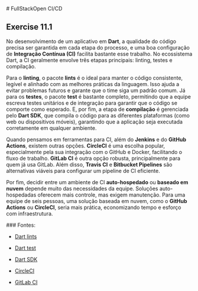 # FullStackOpen CI/CD

## Exercise 11.1

No desenvolvimento de um aplicativo em **Dart**, a qualidade do código precisa ser garantida em cada etapa do processo, e uma boa configuração de **Integração Contínua (CI)** facilita bastante esse trabalho. No ecossistema Dart, a CI geralmente envolve três etapas principais: linting, testes e compilação.

Para o **linting**, o pacote **lints** é o ideal para manter o código consistente, legível e alinhado com as melhores práticas da linguagem. Isso ajuda a evitar problemas futuros e garante que o time siga um padrão comum. Já para os **testes**, o pacote **test** é bastante completo, permitindo que a equipe escreva testes unitários e de integração para garantir que o código se comporte como esperado. E, por fim, a etapa de **compilação** é gerenciada pelo **Dart SDK**, que compila o código para as diferentes plataformas (como web ou dispositivos móveis), garantindo que a aplicação seja executada corretamente em qualquer ambiente.

Quando pensamos em ferramentas para CI, além do **Jenkins** e do **GitHub Actions**, existem outras opções. **CircleCI** é uma escolha popular, especialmente pela sua integração com o GitHub e Docker, facilitando o fluxo de trabalho. **GitLab CI** é outra opção robusta, principalmente para quem já usa GitLab. Além disso, **Travis CI** e **Bitbucket Pipelines** são alternativas viáveis para configurar um pipeline de CI eficiente.

Por fim, decidir entre um ambiente de CI **auto-hospedado** ou **baseado em nuvem** depende muito das necessidades da equipe. Soluções auto-hospedadas oferecem mais controle, mas exigem manutenção. Para uma equipe de seis pessoas, uma solução baseada em nuvem, como o **GitHub Actions** ou **CircleCI**, seria mais prática, economizando tempo e esforço com infraestrutura.

### Fontes:

- [Dart lints](https://pub.dev/packages/lints)
  
- [Dart test](https://pub.dev/packages/test)
  
- [Dart SDK](https://dart.dev/overview#platform)
  
- [CircleCI](https://circleci.com)
  
- [GitLab CI](https://docs.gitlab.com/ee/ci/)